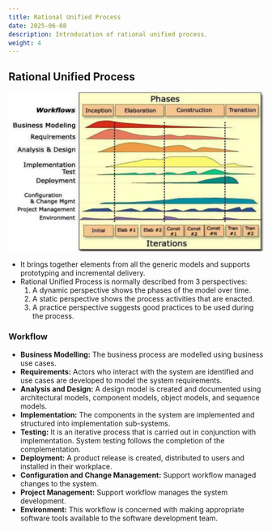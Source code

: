 ```yaml
---
title: Rational Unified Process
date: 2025-06-08
description: Introducation of rational unified process.
weight: 4
---
```


## Rational Unified Process

![Rational Unified Process](../../../img/rational_unified_process.png)

- It brings together elements from all the generic models and supports prototyping and incremental delivery.
- Rational Unified Process is normally described from 3 perspectives:
  1. A dynamic perspective shows the phases of the model over time.
  2. A static perspective shows the process activities that are enacted.
  3. A practice perspective suggests good practices to be used during the process.

### Workflow

- **Business Modelling:** The business process are modelled using business use cases.
- **Requirements:** Actors who interact with the system are identified and use cases are developed to model the system requirements.
- **Analysis and Design:** A design model is created and documented using architectural models, component models, object models, and sequence models.
- **Implementation:** The components in the system are implemented and structured into implementation sub-systems.
- **Testing:** It is an iterative process that is carried out in conjunction with implementation. System testing follows the completion of the complementation.
- **Deployment:** A product release is created, distributed to users and installed in their workplace.
- **Configuration and Change Management:** Support workflow managed changes to the system.
- **Project Management:** Support workflow manages the system development.
- **Environment:** This workflow is concerned with making appropriate software tools available to the software development team.
